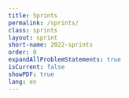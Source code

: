 ```yaml
---
title: Sprints
permalink: /sprints/
class: sprints
layout: sprint
short-name: 2022-sprints
order: 0
expandAllProblemStatements: true
isCurrent: false
showPDF: true
lang: en
---
```

